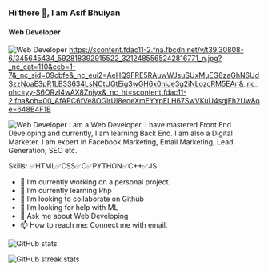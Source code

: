 ### Hi there 👋, I am Asif Bhuiyan
#### Web Developer
![Web Developer](https://media.licdn.com/dms/image/C4E16AQFjoEw2rDH4UA/profile-displaybackgroundimage-shrink_350_1400/0/1609250140173?e=1692230400&v=beta&t=lCAbSED6Peoxs7RPFrokAVrWaD5HCPV_u0NfZr0qhAg)
https://scontent.fdac11-2.fna.fbcdn.net/v/t39.30808-6/345645434_592818392915522_3212485565242816771_n.jpg?_nc_cat=110&ccb=1-7&_nc_sid=09cbfe&_nc_eui2=AeHQ9FRE5RAuwWJsuSUxMuEG8zaGhN6UdSzzNoaE3pR1LB3S634LsNCtUQtEig3wGH6x0niJe3g2iNLozcRM5EAn&_nc_ohc=yy-S6ORzI4wAX8Znjyx&_nc_ht=scontent.fdac11-2.fna&oh=00_AfAPC6fVe8OGlrUI8eoeXmEYYpELH67SwVKuU4sgjFh2Uw&oe=648B4F1B

![Web Developer](https://scontent.fdac11-2.fna.fbcdn.net/v/t39.30808-6/345645434_592818392915522_3212485565242816771_n.jpg?_nc_cat=110&ccb=1-7&_nc_sid=09cbfe&_nc_eui2=AeHQ9FRE5RAuwWJsuSUxMuEG8zaGhN6UdSzzNoaE3pR1LB3S634LsNCtUQtEig3wGH6x0niJe3g2iNLozcRM5EAn&_nc_ohc=yy-S6ORzI4wAX8Znjyx&_nc_ht=scontent.fdac11-2.fna&oh=00_AfAPC6fVe8OGlrUI8eoeXmEYYpELH67SwVKuU4sgjFh2Uw&oe=648B4F1B)
I am a Web Developer. I have mastered Front End Developing and currently, I am learning Back End. I am also a Digital Marketer. I am expert in Facebook Marketing, Email Marketing, Lead Generation, SEO etc. 

Skills: ✅HTML✅CSS✅C✅PYTHON✅C++✅JS

- 🔭 I’m currently working on a personal project. 
- 🌱 I’m currently learning Php 
- 👯 I’m looking to collaborate on Github 
- 🤔 I’m looking for help with ML 
- 💬 Ask me about Web Developing 
- 📫 How to reach me: Connect me with email. 

![GitHub stats](https://github-readme-stats.vercel.app/api?username=asifbhuiyann&show_icons=true)  

![GitHub streak stats](https://streak-stats.demolab.com/?user=asifbhuiyann)  


